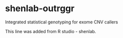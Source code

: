 # shenlab-outrggr
Integrated statistical genotyping for exome CNV callers

This line was added from R studio - shenlab.
